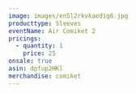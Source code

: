 ```yaml
---
image: images/en5l2rkvkaedig6.jpg
producttype: Sleeves
eventName: Air Comiket 2
pricings:
  - quantity: 1
    price: 25
onsale: true
asin: dpfup2HKl
merchandise: comiket
---
```

